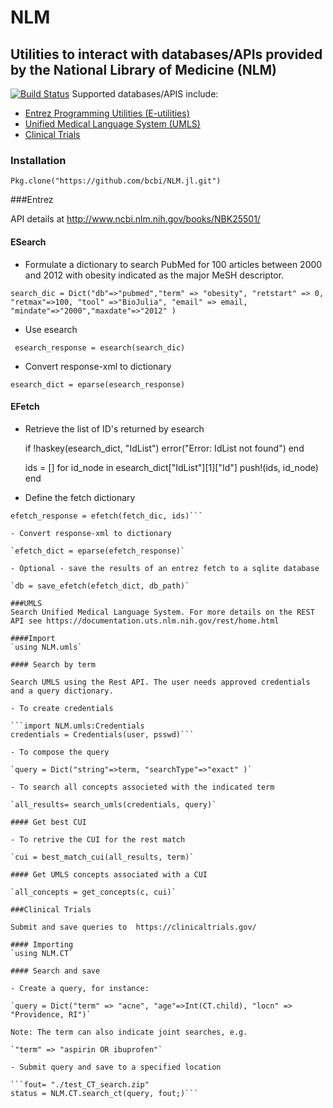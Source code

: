 <!--
@Author: isa
@Date:   2016-05-13T16:37:00-04:00
@Last modified by:   isa
@Last modified time: 2016-05-19T16:12:10-04:00
-->



# NLM
## Utilities to interact with databases/APIs provided by the National Library of Medicine (NLM)
[![Build Status](https://travis-ci.org/bcbi/NLM.jl.svg?branch=master)](https://travis-ci.org/bcbi/NLM.jl)
Supported databases/APIS include:

- [Entrez Programming Utilities (E-utilities)](#entrez)
- [Unified Medical Language System (UMLS)](#umls)
- [Clinical Trials](#clinical-trials)

### Installation
```{Julia}
Pkg.clone("https://github.com/bcbi/NLM.jl.git")
```

###Entrez

API details at  http://www.ncbi.nlm.nih.gov/books/NBK25501/

#### ESearch
- Formulate a dictionary to search PubMed for 100 articles between 2000 and 2012
with obesity indicated as the major MeSH descriptor.


 `search_dic = Dict("db"=>"pubmed","term" => "obesity",
  "retstart" => 0, "retmax"=>100, "tool" =>"BioJulia",
  "email" => email, "mindate"=>"2000","maxdate"=>"2012" )`

- Use esearch

 ` esearch_response = esearch(search_dic)`

- Convert response-xml to dictionary

 `esearch_dict = eparse(esearch_response)`  

#### EFetch
- Retrieve the list of ID's returned by esearch

    if !haskey(esearch_dict, "IdList")
        error("Error: IdList not found")
    end

    ids = []
    for id_node in esearch_dict["IdList"][1]["Id"]
        push!(ids, id_node)
    end

- Define the fetch dictionary

 ```fetch_dic = Dict("db"=>"pubmed","tool" =>"BioJulia", "email" => email, "retmode" => "xml", "rettype"=>"null")
 efetch_response = efetch(fetch_dic, ids)```

- Convert response-xml to dictionary

 `efetch_dict = eparse(efetch_response)`

- Optional - save the results of an entrez fetch to a sqlite database

 `db = save_efetch(efetch_dict, db_path)`

###UMLS
Search Unified Medical Language System. For more details on the REST API see https://documentation.uts.nlm.nih.gov/rest/home.html

####Import
`using NLM.umls`

#### Search by term

Search UMLS using the Rest API. The user needs approved credentials and a query dictionary.

- To create credentials

```import NLM.umls:Credentials
credentials = Credentials(user, psswd)```

- To compose the query

`query = Dict("string"=>term, "searchType"=>"exact" )`

- To search all concepts associeted with the indicated term

`all_results= search_umls(credentials, query)`

#### Get best CUI

- To retrive the CUI for the rest match

`cui = best_match_cui(all_results, term)`

#### Get UMLS concepts associated with a CUI

`all_concepts = get_concepts(c, cui)`

###Clinical Trials

Submit and save queries to  https://clinicaltrials.gov/

#### Importing
`using NLM.CT`

#### Search and save

- Create a query, for instance:

`query = Dict("term" => "acne", "age"=>Int(CT.child), "locn" => "Providence, RI")`

Note: The term can also indicate joint searches, e.g.

 `"term" => "aspirin OR ibuprofen"`
 
- Submit query and save to a specified location

```fout= "./test_CT_search.zip"
status = NLM.CT.search_ct(query, fout;)```


